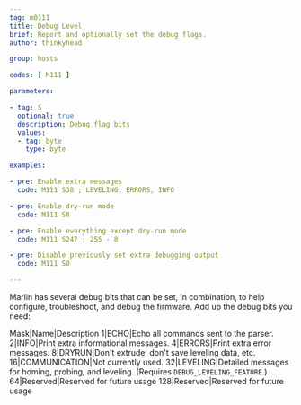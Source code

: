 ```yaml
---
tag: m0111
title: Debug Level
brief: Report and optionally set the debug flags.
author: thinkyhead

group: hosts

codes: [ M111 ]

parameters:

- tag: S
  optional: true
  description: Debug flag bits
  values:
  - tag: byte
    type: byte

examples:

- pre: Enable extra messages
  code: M111 S38 ; LEVELING, ERRORS, INFO

- pre: Enable dry-run mode
  code: M111 S8

- pre: Enable everything except dry-run mode
  code: M111 S247 ; 255 - 8

- pre: Disable previously set extra debugging output
  code: M111 S0

---
```


Marlin has several debug bits that can be set, in combination, to help configure, troubleshoot, and debug the firmware. Add up the debug bits you need:

Mask|Name|Description
1|ECHO|Echo all commands sent to the parser.
2|INFO|Print extra informational messages.
4|ERRORS|Print extra error messages.
8|DRYRUN|Don't extrude, don't save leveling data, etc.
16|COMMUNICATION|Not currently used.
32|LEVELING|Detailed messages for homing, probing, and leveling. (Requires `DEBUG_LEVELING_FEATURE`.)
64|Reserved|Reserved for future usage
128|Reserved|Reserved for future usage
